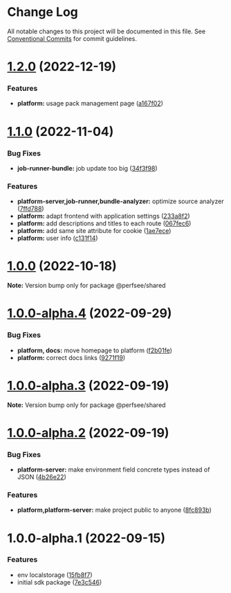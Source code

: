 # Change Log

All notable changes to this project will be documented in this file.
See [Conventional Commits](https://conventionalcommits.org) for commit guidelines.

# [1.2.0](https://github.com/perfsee/perfsee/compare/v1.1.1...v1.2.0) (2022-12-19)

### Features

- **platform:** usage pack management page ([a167f02](https://github.com/perfsee/perfsee/commit/a167f02555f4e3e8a51e8049ccd9ca5d2b183f1b))

# [1.1.0](https://github.com/perfsee/perfsee/compare/v1.0.0...v1.1.0) (2022-11-04)

### Bug Fixes

- **job-runner-bundle:** job update too big ([34f3f98](https://github.com/perfsee/perfsee/commit/34f3f98fc4e6abdfe86afb70efff6144153b105e))

### Features

- **platform-server,job-runner,bundle-analyzer:** optimize source analyzer ([7ffd788](https://github.com/perfsee/perfsee/commit/7ffd7882d96daf9b716d2e81fbd2d78a2f3c4b9d))
- **platform:** adapt frontend with application settings ([233a8f2](https://github.com/perfsee/perfsee/commit/233a8f2fb09ef50534428fdb3a66dfd9fbb5cc01))
- **platform:** add descriptions and titles to each route ([067fec6](https://github.com/perfsee/perfsee/commit/067fec610146e8fb5194402c01e1884084791e41))
- **platform:** add same site attribute for cookie ([1ae7ece](https://github.com/perfsee/perfsee/commit/1ae7ecee50f8376ab5c525bf8d34de77c4163c63))
- **platform:** user info ([c131f14](https://github.com/perfsee/perfsee/commit/c131f14153d3a21e6c203ef8719d5294a51d0e37))

# [1.0.0](https://github.com/perfsee/perfsee/compare/v1.0.0-alpha.4...v1.0.0) (2022-10-18)

**Note:** Version bump only for package @perfsee/shared

# [1.0.0-alpha.4](https://github.com/perfsee/perfsee/compare/v1.0.0-alpha.3...v1.0.0-alpha.4) (2022-09-29)

### Bug Fixes

- **platform, docs:** move homepage to platform ([f2b01fe](https://github.com/perfsee/perfsee/commit/f2b01fe7ce401a8f5c3e6c44db0cc8d2f314a47a))
- **platform:** correct docs links ([9271f19](https://github.com/perfsee/perfsee/commit/9271f19d609e5a553e4a5b7c5783173dfe62031f))

# [1.0.0-alpha.3](https://github.com/perfsee/perfsee/compare/v1.0.0-alpha.2...v1.0.0-alpha.3) (2022-09-19)

**Note:** Version bump only for package @perfsee/shared

# [1.0.0-alpha.2](https://github.com/perfsee/perfsee/compare/v1.0.0-alpha.1...v1.0.0-alpha.2) (2022-09-19)

### Bug Fixes

- **platform-server:** make environment field concrete types instead of JSON ([4b26e22](https://github.com/perfsee/perfsee/commit/4b26e224fb0c4b885d0914f4db8f9f9ac2fc1992))

### Features

- **platform,platform-server:** make project public to anyone ([8fc893b](https://github.com/perfsee/perfsee/commit/8fc893bceffc42575b95726949ea37543682a588))

# 1.0.0-alpha.1 (2022-09-15)

### Features

- env localstorage ([15fb8f7](https://github.com/perfsee/perfsee/commit/15fb8f7b9b178a148d18701b200cb73b462f9073))
- initial sdk package ([7e3c546](https://github.com/perfsee/perfsee/commit/7e3c5460c72aada593e6020f87590f3059f28cb0))
